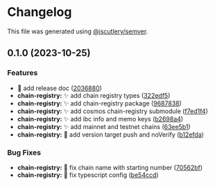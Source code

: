 # Changelog

This file was generated using [@jscutlery/semver](https://github.com/jscutlery/semver).

## 0.1.0 (2023-10-25)


### Features

* :memo: add release doc ([2036880](https://github.com/nabla-studio/quirks/commit/20368800d3a072a4e473e710cd056c46756d73db))
* **chain-registry:** :sparkles: add chain registry types ([322edf5](https://github.com/nabla-studio/quirks/commit/322edf5d456a9b3452e4fb00da6354303232b41e))
* **chain-registry:** :sparkles: add chain-registry package ([9687838](https://github.com/nabla-studio/quirks/commit/968783879710dbde06179d6ab98e0c69eb50b679))
* **chain-registry:** :sparkles: add cosmos chain-registry submodule ([f7ed1f4](https://github.com/nabla-studio/quirks/commit/f7ed1f4af4a02994796b23fc56ee3ec0f43e0cfa))
* **chain-registry:** :sparkles: add ibc info and memo keys ([b2698a4](https://github.com/nabla-studio/quirks/commit/b2698a49cfe2763e805f8c3f310f55dbffc7ed56))
* **chain-registry:** :sparkles: add mainnet and testnet chains ([63ee5b1](https://github.com/nabla-studio/quirks/commit/63ee5b1b4a0079755e5a53b5b7a14b777df03126))
* **chain-registry:** :wrench: add version target push and noVerify ([b12efda](https://github.com/nabla-studio/quirks/commit/b12efdaa8bfacbc05fd71b4d86b2479699f024d8))


### Bug Fixes

* **chain-registry:** :bug: fix chain name with starting number ([70562bf](https://github.com/nabla-studio/quirks/commit/70562bf585926b8432b595a222abad22015c1725))
* **chain-registry:** :bug: fix typescript config ([be54ccd](https://github.com/nabla-studio/quirks/commit/be54ccdf82b10e4de57c8f8179a40580d20c7756))
